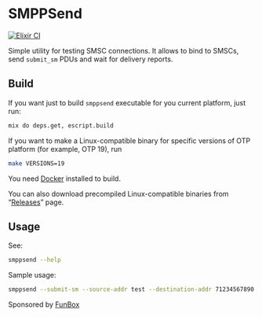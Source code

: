 # SMPPSend

[![Elixir CI](https://github.com/funbox/smppsend/actions/workflows/elixir.yml/badge.svg)](https://github.com/funbox/smppsend/actions/workflows/elixir.yml)

Simple utility for testing SMSC connections. It allows to bind to SMSCs, send `submit_sm` PDUs and wait for delivery reports.

## Build

If you want just to build `smppsend` executable for you current platform, just run:

```bash
mix do deps.get, escript.build
```

If you want to make a Linux-compatible binary for specific versions of OTP platform
(for example, OTP 19), run

```bash
make VERSIONS=19
```

You need [Docker](https://www.docker.com/) installed to build.

You can also download precompiled Linux-compatible binaries from “[Releases](https://github.com/funbox/smppsend/releases)” page.

## Usage

See:

```bash
smppsend --help
```

Sample usage:

```bash
smppsend --submit-sm --source-addr test --destination-addr 71234567890 --source-addr-ton 5 --source-addr-npi 0 --dest-addr-ton 1 --dest-addr-npi 1 --data-coding 0 --host smppex.rubybox.ru --port 2775 --system-id testsid --password password --bind-mode trx --short-message "test" --wait
```

Sponsored by [FunBox](https://funbox.ru)
